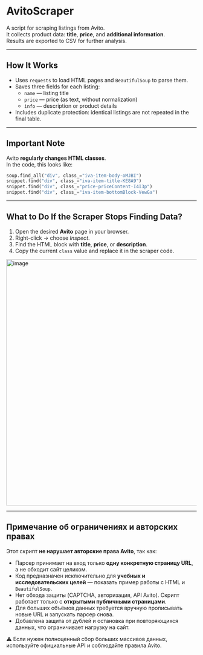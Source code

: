 # AvitoScraper

A script for scraping listings from Avito.  
It collects product data: **title**, **price**, and **additional information**.  
Results are exported to CSV for further analysis.

---

## How It Works
* Uses `requests` to load HTML pages and `BeautifulSoup` to parse them.  
* Saves three fields for each listing:  
  - `name`  — listing title  
  - `price` — price (as text, without normalization)  
  - `info`  — description or product details  
* Includes duplicate protection: identical listings are not repeated in the final table.  

---

## Important Note
Avito **regularly changes HTML classes**.  
In the code, this looks like:  
```python
soup.find_all("div", class_="iva-item-body-oMJBI")
snippet.find("div", class_="iva-item-title-KE8A9")
snippet.find("div", class_="price-priceContent-I4I3p")
snippet.find("div", class_="iva-item-bottomBlock-VewGa")
```
---

## What to Do If the Scraper Stops Finding Data?

1. Open the desired **Avito** page in your browser.  
2. Right-click → choose *Inspect*.  
3. Find the HTML block with **title**, **price**, or **description**.  
4. Copy the current `class` value and replace it in the scraper code.   

<img width="1433" height="651" alt="image" src="https://github.com/user-attachments/assets/09d22961-a989-41ea-84d1-d9def03aaea6" />

---

## Примечание об ограничениях и авторских правах

Этот скрипт **не нарушает авторские права Avito**, так как:

* Парсер принимает на вход только **одну конкретную страницу URL**, а не обходит сайт целиком.  
* Код предназначен исключительно для **учебных и исследовательских целей** — показать пример работы с HTML и `BeautifulSoup`.  
* Нет обхода защиты (CAPTCHA, авторизация, API Avito). Скрипт работает только с **открытыми публичными страницами**.  
* Для больших объёмов данных требуется вручную прописывать новые URL и запускать парсер снова.  
* Добавлена защита от дублей и остановка при повторяющихся данных, что ограничивает нагрузку на сайт.  

⚠️ Если нужен полноценный сбор больших массивов данных, используйте официальные API и соблюдайте правила Avito.
